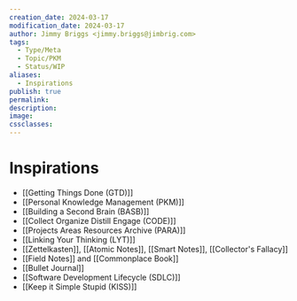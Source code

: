 ```yaml
---
creation_date: 2024-03-17
modification_date: 2024-03-17
author: Jimmy Briggs <jimmy.briggs@jimbrig.com>
tags:
  - Type/Meta
  - Topic/PKM
  - Status/WIP
aliases:
  - Inspirations
publish: true
permalink:
description:
image:
cssclasses:
---
```


# Inspirations

- [[Getting Things Done (GTD)]]
- [[Personal Knowledge Management (PKM)]]
- [[Building a Second Brain (BASB)]]
- [[Collect Organize Distill Engage (CODE)]]
- [[Projects Areas Resources Archive (PARA)]]
- [[Linking Your Thinking (LYT)]]
- [[Zettelkasten]], [[Atomic Notes]], [[Smart Notes]], [[Collector's Fallacy]]
- [[Field Notes]] and [[Commonplace Book]]
- [[Bullet Journal]]
- [[Software Development Lifecycle (SDLC)]]
- [[Keep it Simple Stupid (KISS)]]